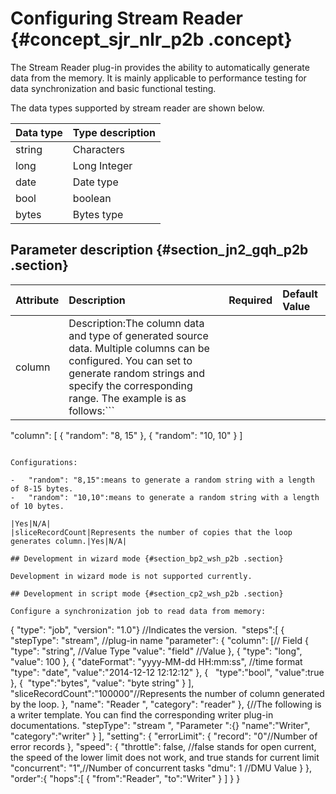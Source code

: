 # Configuring Stream Reader {#concept_sjr_nlr_p2b .concept}

The Stream Reader plug-in provides the ability to automatically generate data from the memory. It is mainly applicable to performance testing for data synchronization and basic functional testing.

The data types supported by stream reader are shown below.

|Data type|Type description|
|:--------|:---------------|
|string|Characters|
|long|Long Integer|
|date|Date type|
|bool|boolean|
|bytes|Bytes type|

## Parameter description​ {#section_jn2_gqh_p2b .section}

|Attribute|Description|Required|Default Value|
|:--------|:----------|:-------|:------------|
|column|Description:The column data and type of generated source data. Multiple columns can be configured. You can set to generate random strings and specify the corresponding range. The example is as follows:```
"column": [
      {
          "random": "8, 15"
      },
      {
          "random": "10, 10"
      }
]
```

Configurations:

-   "random": "8,15":means to generate a random string with a length of 8-15 bytes.
-   "random": "10,10":means to generate a random string with a length of 10 bytes.

|Yes|N/A|
|sliceRecordCount|Represents the number of copies that the loop generates column.|Yes|N/A|

## Development in wizard mode {#section_bp2_wsh_p2b .section}

Development in wizard mode is not supported currently.

## Development in script mode {#section_cp2_wsh_p2b .section}

Configure a synchronization job to read data from memory:

```
{
    "type": "job",
    "version": "1.0"} //Indicates the version.
     "steps":[
        {
            "stepType": "stream", //plug-in name
            "parameter": {
                "column": [// Field
                    {
                        "type": "string", //Value Type
                        "value": "field" //Value
                    },
                    {
                        "type": "long",
                        "value": 100
                    },
                    {
                        "dateFormat": "yyyy-MM-dd HH:mm:ss", //time format
                        "type": "date",
                        "value":"2014-12-12 12:12:12"
                    },
                    {
                         
"type":"bool",
                        "value":true
                    },
                    {
                         "type":"bytes",
                        "value": "byte string"
                    }
                ],
                "sliceRecordCount":"100000"//Represents the number of column generated by the loop.
            },
            "name": "Reader ",
            "category": "reader"
        },
        {//The following is a writer template. You can find the corresponding writer plug-in documentations.
            "stepType": "stream ",
            "Parameter ":{}
            "name":"Writer",
            "category":"writer"
        }
    ],
    "setting": {
        "errorLimit": {
            "record": "0"//Number of error records
        },
        "speed": {
            "throttle": false, //false stands for open current, the speed of the lower limit does not work, and true stands for current limit
            "concurrent": "1",//Number of concurrent tasks
            "dmu": 1 //DMU Value
        }
    },
    "order":{
        "hops":[
            {
                "from":"Reader",
                "to":"Writer"
            }
        ]
    }
}
```

